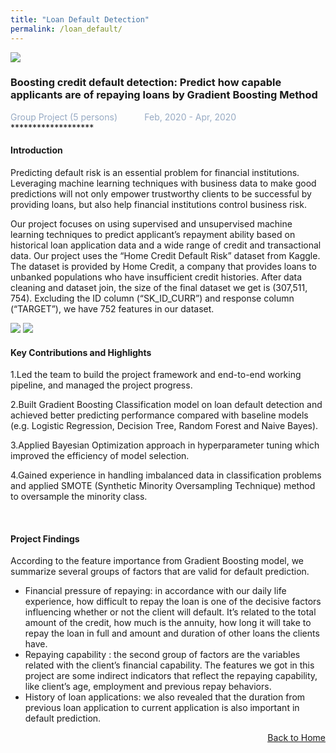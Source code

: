 ```yaml
---
title: "Loan Default Detection"
permalink: /loan_default/
---
```


<img src="/cv-portfolio/assets/images/loans600.png" />

### Boosting credit default detection: Predict how capable applicants are of repaying loans by Gradient Boosting Method
<div style="color:#97AAC3">
  Group Project (5 persons) &nbsp;&nbsp;&nbsp;&nbsp;&nbsp;&nbsp;&nbsp;&nbsp;&nbsp; Feb, 2020 - Apr, 2020
</div>
*******************
  
  
#### Introduction
Predicting default risk is an essential problem for financial institutions. Leveraging machine learning techniques with business data to make good predictions will not only empower trustworthy clients to be successful by providing loans, but also help financial institutions control business risk.  

Our project focuses on using supervised and unsupervised machine learning techniques to predict applicant’s repayment ability based on historical loan application data and a wide range of credit and transactional data. Our project uses the “Home Credit Default Risk” dataset from Kaggle. The dataset is provided by Home Credit, a company that provides loans to unbanked populations who have insufficient credit histories. After data cleaning and dataset join, the size of the final dataset we get is (307,511, 754). Excluding the ID column (“SK_ID_CURR”) and response column (“TARGET”), we have 752 features in our dataset.

<img src="/cv-portfolio/assets/images/loandefault1.png" />

<img src="/cv-portfolio/assets/images/loandefault2.png" />

<br/>

#### Key Contributions and Highlights
1.Led the team to build the project framework and end-to-end working pipeline, and managed the project progress.   

2.Built Gradient Boosting Classification model on loan default detection and achieved better predicting performance compared with baseline models (e.g. Logistic Regression, Decision Tree, Random Forest and Naive Bayes).  

3.Applied Bayesian Optimization approach in hyperparameter tuning which improved the efficiency of model selection.  

4.Gained experience in handling imbalanced data in classification problems and applied SMOTE (Synthetic Minority Oversampling Technique) method to oversample the minority class.

<br/>

#### Project Findings
According to the feature importance from Gradient Boosting model, we summarize several groups of factors that are valid for default prediction.
- Financial pressure of repaying: in accordance with our daily life experience, how difficult to repay the loan is one of the decisive factors influencing whether or not the client will default. It’s related to the total amount of the credit, how much is the annuity, how long it will take to repay the loan in full and amount and duration of other loans the clients have.
- Repaying capability : the second group of factors are the variables related with the client’s financial capability. The features we got in this project are some indirect indicators that reflect the repaying capability, like client’s age, employment and previous repay behaviors.
- History of loan applications: we also revealed that the duration from previous loan application to current application is also important in default prediction.

<p align="right"><a href="javascript:history.back()"><u>Back to Home</u></a></p>
